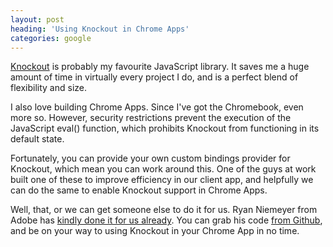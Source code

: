 ```yaml
---
layout: post
heading: 'Using Knockout in Chrome Apps'
categories: google
---
```


[Knockout](http://knockoutjs.com/) is probably my favourite JavaScript library. It saves me a huge amount of time in virtually every project I do, and is a perfect blend of flexibility and size.

<!-- Replace missing image from http://media.chris-alexander.co.uk/wp-content/uploads/2013/03/ko-logo-300x87.png -->

I also love building Chrome Apps. Since I've got the Chromebook, even more so. However, security restrictions prevent the execution of the JavaScript eval() function, which prohibits Knockout from functioning in its default state.

Fortunately, you can provide your own custom bindings provider for Knockout, which mean you can work around this. One of the guys at work built one of these to improve efficiency in our client app, and helpfully we can do the same to enable Knockout support in Chrome Apps.

Well, that, or we can get someone else to do it for us. Ryan Niemeyer from Adobe has [kindly done it for us already](http://www.adobe.com/devnet/html5/articles/getting-started-with-knockoutjs.html). You can grab his code [from Github](https://github.com/rniemeyer/knockout-classBindingProvider), and be on your way to using Knockout in your Chrome App in no time.